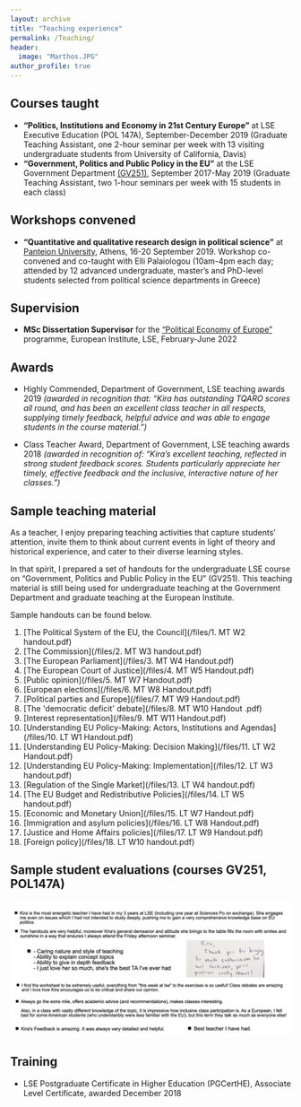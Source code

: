 ```yaml
---
layout: archive
title: "Teaching experience"
permalink: /Teaching/
header: 
  image: "Marthos.JPG"
author_profile: true
---
```

## Courses taught

* **“Politics, Institutions and Economy in 21st Century Europe”** at LSE Executive Education (POL 147A), September-December 2019 (Graduate Teaching Assistant, one 2-hour seminar per week with 13 visiting undergraduate students from University of California, Davis)
* **“Government, Politics and Public Policy in the EU”** at the LSE Government Department [(GV251)](https://www.lse.ac.uk/resources/calendar2021-2022/courseGuides/GV/2021_GV251.htm), September 2017-May 2019 (Graduate Teaching Assistant, two 1-hour seminars per week with 15 students in each class)

## Workshops convened 

* **“Quantitative and qualitative research design in political science”** at [Panteion University](https://www.kpe-panteion.gr/el/nea/nea-anakoinoseis/item/302-methods-hub-political-science-in-casual-setups), Athens, 16-20 September 2019. Workshop co-convened and co-taught with Elli Palaiologou (10am-4pm each day; attended by 12 advanced undergraduate, master’s and PhD-level students selected from political science departments in Greece)

## Supervision

* **MSc Dissertation Supervisor** for the [“Political Economy of Europe”](https://www.lse.ac.uk/study-at-lse/Graduate/degree-programmes-2022/MSc-Political-Economy-of-Europe) programme, European Institute, LSE, February-June 2022

## Awards

* Highly Commended, Department of Government, LSE teaching awards 2019 *(awarded in recognition that: “Kira has outstanding TQARO scores all round, and has been an excellent class teacher in all respects, supplying timely feedback, helpful advice and was able to engage students in the course material.”)*

* Class Teacher Award, Department of Government, LSE teaching awards 2018 *(awarded in recognition of: “Kira’s excellent teaching, reflected in strong student feedback scores. Students particularly appreciate her timely, effective feedback and the inclusive, interactive nature of her classes.”)*

## Sample teaching material

As a teacher, I enjoy preparing teaching activities that capture students’ attention, invite them to think about current events in light of theory and historical experience, and cater to their diverse learning styles. 

In that spirit, I prepared a set of handouts for the undergraduate LSE course on “Government, Politics and Public Policy in the EU” (GV251). This teaching material is still being used for undergraduate teaching at the Government Department and graduate teaching at the European Institute. 

Sample handouts can be found below. 

1. [The Political System of the EU, the Council](/files/1. MT W2 handout.pdf)
2. [The Commission](/files/2. MT W3 handout.pdf)
3. [The European Parliament](/files/3. MT W4 Handout.pdf)
4. [The European Court of Justice](/files/4. MT W5 Handout.pdf)
5. [Public opinion](/files/5. MT W7 Handout.pdf)
6. [European elections](/files/6. MT W8 Handout.pdf)
7. [Political parties and Europe](/files/7. MT W9 Handout.pdf)
8. [The 'democratic deficit' debate](/files/8. MT W10 Handout .pdf)
9. [Interest representation](/files/9. MT W11 Handout.pdf)
10. [Understanding EU Policy-Making: Actors, Institutions and Agendas](/files/10. LT W1 Handout.pdf)
11. [Understanding EU Policy-Making: Decision Making](/files/11. LT W2 Handout.pdf)
12. [Understanding EU Policy-Making: Implementation](/files/12. LT W3 handout.pdf)
13. [Regulation of the Single Market](/files/13. LT W4 handout.pdf)
14. [The EU Budget and Redistributive Policies](/files/14. LT W5 handout.pdf)
15. [Economic and Monetary Union](/files/15. LT W7 Handout.pdf)
16. [Immigration and asylum policies](/files/16. LT W8 Handout.pdf)
17. [Justice and Home Affairs policies](/files/17. LT W9 Handout.pdf)
18. [Foreign policy](/files/18. LT W10 handout.pdf)

## Sample student evaluations (courses GV251, POL147A)

![](/images/Evaluations.png) 
 
## Training

* LSE Postgraduate Certificate in Higher Education (PGCertHE), Associate Level Certificate, awarded December 2018